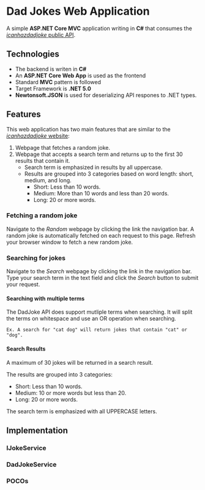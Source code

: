 # Dad Jokes Web Application
A simple **ASP.NET Core MVC** application writing in **C#** that consumes the [*icanhazdadjoke* public API](https://icanhazdadjoke.com/api). 

## Technologies
* The backend is writen in **C#**
* An **ASP.NET Core Web App** is used as the frontend
* Standard **MVC** pattern is followed 
* Target Framework is **.NET 5.0**
* **Newtonsoft.JSON** is used for deserializing API respones to .NET types.


## Features
This web application has two main features that are similar to the [*icanhazdadjoke* website](https://icanhazdadjoke.com/):

1. Webpage that fetches a random joke.
1. Webpage that accepts a search term and returns up to the first 30 results that contain it.
    * Search term is emphasized in results by all uppercase. 
    * Results are grouped into 3 categories based on word length: short, medium, and long.
        * Short: Less than 10 words.
        * Medium: More than 10 words and less than 20 words.
        * Long: 20 or more words.

### Fetching a random joke
Navigate to the *Random* webpage by clicking the link the navigation bar. A random joke is automatically fetched on each request to this page. Refresh your browser window to fetch a new random joke. 

### Searching for jokes
Navigate to the *Search* webpage by clicking the link in the navigation bar. Type your search term in the text field and click the *Search* button to submit your request. 

#### Searching with multiple terms
The DadJoke API does support mutliple terms when searching. It will split the terms on whitespace and use an OR operation when searching. 
```
Ex. A search for "cat dog" will return jokes that contain "cat" or "dog". 
```

#### Search Results
A maximum of 30 jokes will be returned in a search result. 

The results are grouped into 3 categories:
* Short: Less than 10 words.
* Medium: 10 or more words but less than 20.
* Long: 20 or more words.

The search term is emphasized with all UPPERCASE letters.

## Implementation

### IJokeService

### DadJokeService

### POCOs
